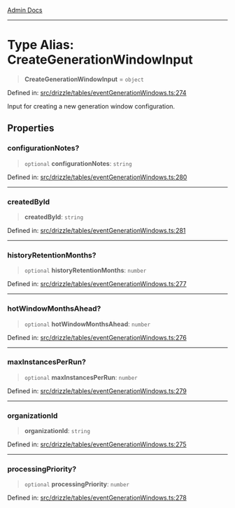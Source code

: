 [Admin Docs](/)

***

# Type Alias: CreateGenerationWindowInput

> **CreateGenerationWindowInput** = `object`

Defined in: [src/drizzle/tables/eventGenerationWindows.ts:274](https://github.com/Sourya07/talawa-api/blob/aac5f782223414da32542752c1be099f0b872196/src/drizzle/tables/eventGenerationWindows.ts#L274)

Input for creating a new generation window configuration.

## Properties

### configurationNotes?

> `optional` **configurationNotes**: `string`

Defined in: [src/drizzle/tables/eventGenerationWindows.ts:280](https://github.com/Sourya07/talawa-api/blob/aac5f782223414da32542752c1be099f0b872196/src/drizzle/tables/eventGenerationWindows.ts#L280)

***

### createdById

> **createdById**: `string`

Defined in: [src/drizzle/tables/eventGenerationWindows.ts:281](https://github.com/Sourya07/talawa-api/blob/aac5f782223414da32542752c1be099f0b872196/src/drizzle/tables/eventGenerationWindows.ts#L281)

***

### historyRetentionMonths?

> `optional` **historyRetentionMonths**: `number`

Defined in: [src/drizzle/tables/eventGenerationWindows.ts:277](https://github.com/Sourya07/talawa-api/blob/aac5f782223414da32542752c1be099f0b872196/src/drizzle/tables/eventGenerationWindows.ts#L277)

***

### hotWindowMonthsAhead?

> `optional` **hotWindowMonthsAhead**: `number`

Defined in: [src/drizzle/tables/eventGenerationWindows.ts:276](https://github.com/Sourya07/talawa-api/blob/aac5f782223414da32542752c1be099f0b872196/src/drizzle/tables/eventGenerationWindows.ts#L276)

***

### maxInstancesPerRun?

> `optional` **maxInstancesPerRun**: `number`

Defined in: [src/drizzle/tables/eventGenerationWindows.ts:279](https://github.com/Sourya07/talawa-api/blob/aac5f782223414da32542752c1be099f0b872196/src/drizzle/tables/eventGenerationWindows.ts#L279)

***

### organizationId

> **organizationId**: `string`

Defined in: [src/drizzle/tables/eventGenerationWindows.ts:275](https://github.com/Sourya07/talawa-api/blob/aac5f782223414da32542752c1be099f0b872196/src/drizzle/tables/eventGenerationWindows.ts#L275)

***

### processingPriority?

> `optional` **processingPriority**: `number`

Defined in: [src/drizzle/tables/eventGenerationWindows.ts:278](https://github.com/Sourya07/talawa-api/blob/aac5f782223414da32542752c1be099f0b872196/src/drizzle/tables/eventGenerationWindows.ts#L278)
